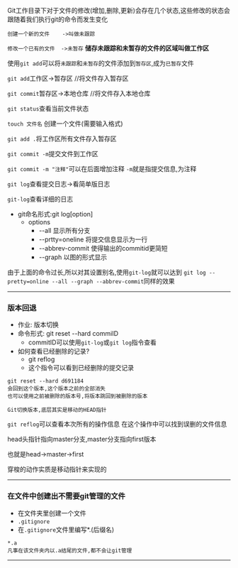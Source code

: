 Git工作目录下对于文件的修改(增加,删除,更新)会存在几个状态,这些修改的状态会跟随着我们执行git的命令而发生变化

`创建一个新的文件    ->叫做未跟踪`

`修改一个已有的文件  ->未暂存`
**储存未跟踪和未暂存的文件的区域叫做工作区**

使用`git add`可以将`未跟踪`和`未暂存`的文件添加到`暂存区`,成为`已暂存`文件

`git add`工作区->暂存区 //将文件存入暂存区

`git commit`暂存区->本地仓库    //将文件存入本地仓库

`git status`查看当前文件状态

`touch 文件名` 创建一个文件(需要输入格式)

`git add .`将工作区所有文件存入暂存区

`git commit -m`提交文件到工作区

`git commit -m "注释"`可以在后面增加注释
`-m`就是指提交信息,为注释

`git log`查看提交日志->看简单版日志

`git-log`查看详细的日志


- git命名形式:git log[option]
    - options
      - --all 显示所有分支
      - --prtty=oneline 将提交信息显示为一行
      - --abbrev-commit 使得输出的commitid更简短
      - --graph 以图的形式显示

由于上面的命令过长,所以对其设置别名,使用`git-log`就可以达到
`git log --pretty=online --all --graph --abbrev-commit`同样的效果

---
### 版本回退
- 作业: 版本切换
- 命令形式: git reset --hard commiID
  - commitID可以使用`git-log`或`git log`指令查看
- 如何查看已经删除的记录?
  - git reflog
  - 这个指令可以看到已经删除的提交记录
```git
git reset --hard d691184
会回到这个版本,这个版本之前的全部消失
也可以使用之前被删除的版本号,将版本跳回到被删除的版本

Git切换版本,底层其实是移动的HEAD指针
```
`git reflog`可以查看本次所有的操作信息
在这个操作中可以找到误删的文件信息

head头指针指向master分支,master分支指向first版本

也就是head->master->first

穿梭的动作实质是移动指针来实现的

---
### 在文件中创建出不需要git管理的文件
- 在文件夹里创建一个文件
- `.gitignore`
- 在`.gitignore`文件里编写*.(后缀名)
```
*.a
凡事在该文件夹内以.a结尾的文件,都不会让git管理
```
----